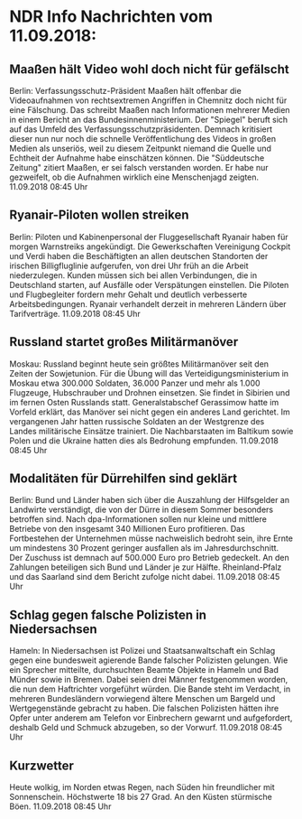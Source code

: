 # NDR Info Nachrichten vom 11.09.2018:


## Maaßen hält Video wohl doch nicht für gefälscht
Berlin: Verfassungsschutz-Präsident Maaßen hält offenbar die Videoaufnahmen von rechtsextremen Angriffen in Chemnitz doch nicht für eine Fälschung. Das schreibt Maaßen nach Informationen mehrerer Medien in einem Bericht an das Bundesinnenministerium. Der "Spiegel" beruft sich auf das Umfeld des Verfassungsschutzpräsidenten. Demnach kritisiert dieser nun nur noch die schnelle Veröffentlichung des Videos in großen Medien als unseriös, weil zu diesem Zeitpunkt niemand die Quelle und Echtheit der Aufnahme habe einschätzen können. Die "Süddeutsche Zeitung" zitiert Maaßen, er sei falsch verstanden worden. Er habe nur gezweifelt, ob die Aufnahmen wirklich eine Menschenjagd zeigten. 11.09.2018 08:45 Uhr 

## Ryanair-Piloten wollen streiken
Berlin: Piloten und Kabinenpersonal der Fluggesellschaft Ryanair haben für morgen Warnstreiks angekündigt. Die Gewerkschaften Vereinigung Cockpit und Verdi haben die Beschäftigten an allen deutschen Standorten der irischen Billigfluglinie aufgerufen, von drei Uhr früh an die Arbeit niederzulegen. Kunden müssen sich bei allen Verbindungen, die in Deutschland starten, auf Ausfälle oder Verspätungen einstellen. Die Piloten und Flugbegleiter fordern mehr Gehalt und deutlich verbesserte Arbeitsbedingungen. Ryanair verhandelt derzeit in mehreren Ländern über Tarifverträge. 11.09.2018 08:45 Uhr 

## Russland startet großes Militärmanöver
Moskau: Russland beginnt heute sein größtes Militärmanöver seit den Zeiten der Sowjetunion. Für die Übung will das Verteidigungsministerium in Moskau etwa 300.000 Soldaten, 36.000 Panzer und mehr als 1.000 Flugzeuge, Hubschrauber und Drohnen einsetzen. Sie findet in Sibirien und im fernen Osten Russlands statt. Generalstabschef Gerassimow hatte im Vorfeld erklärt, das Manöver sei nicht gegen ein anderes Land gerichtet. Im vergangenen Jahr hatten russische Soldaten an der Westgrenze des Landes militärische Einsätze trainiert. Die Nachbarstaaten im Baltikum sowie Polen und die Ukraine hatten dies als Bedrohung empfunden. 11.09.2018 08:45 Uhr 

## Modalitäten für Dürrehilfen sind geklärt
Berlin: Bund und Länder haben sich über die Auszahlung der Hilfsgelder an Landwirte verständigt, die von der Dürre in diesem Sommer besonders betroffen sind. Nach dpa-Informationen sollen nur kleine und mittlere Betriebe von den insgesamt 340 Millionen Euro profitieren. Das Fortbestehen der Unternehmen müsse nachweislich bedroht sein, ihre Ernte um mindestens 30 Prozent geringer ausfallen als im Jahresdurchschnitt. Der Zuschuss ist demnach auf 500.000 Euro pro Betrieb gedeckelt. An den Zahlungen beteiligen sich Bund und Länder je zur Hälfte. Rheinland-Pfalz und das Saarland sind dem Bericht zufolge nicht dabei. 11.09.2018 08:45 Uhr 

## Schlag gegen falsche Polizisten in Niedersachsen
Hameln: In Niedersachsen ist Polizei und Staatsanwaltschaft ein Schlag gegen eine bundesweit agierende Bande falscher Polizisten gelungen. Wie ein Sprecher mitteilte, durchsuchten Beamte Objekte in Hameln und Bad Münder sowie in Bremen. Dabei seien drei Männer festgenommen worden, die nun dem Haftrichter vorgeführt würden. Die Bande steht im Verdacht, in mehreren Bundesländern vorwiegend ältere Menschen um Bargeld und Wertgegenstände gebracht zu haben. Die falschen Polizisten hätten ihre Opfer unter anderem am Telefon vor Einbrechern gewarnt und aufgefordert, deshalb Geld und Schmuck abzugeben, so der Vorwurf. 11.09.2018 08:45 Uhr 

## Kurzwetter
Heute wolkig, im Norden etwas Regen, nach Süden hin freundlicher mit Sonnenschein. Höchstwerte 18 bis 27 Grad. An den Küsten stürmische Böen. 11.09.2018 08:45 Uhr 
